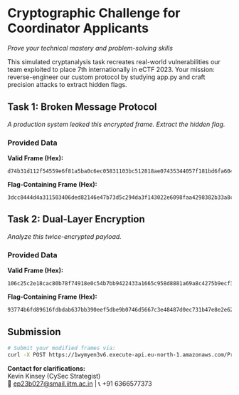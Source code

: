 # **Cryptographic Challenge for Coordinator Applicants**  
*Prove your technical mastery and problem-solving skills*  

This simulated cryptanalysis task recreates real-world vulnerabilities our team exploited to place 7th internationally in eCTF 2023. Your mission: reverse-engineer our custom protocol by studying app.py and craft precision attacks to extract hidden flags.

## **Task 1: Broken Message Protocol**  
*A production system leaked this encrypted frame. Extract the hidden flag.*  

### Provided Data  
**Valid Frame (Hex):**  
```
d74b31d112f54559e6f81a5ba0c6ec05831103bc512818ae07435344057f181bd6fa6043f7f0dda07c3f8b5077268a5b812d2f81f0cdb88045bbfd5d5a8b1c69ad2a7d5959695c77af32a9322f5f072df0e201d767ff8d218ee370f8f7fd113acf5d800dc8d7d4f6ae6e7ec686f4c64d
```  

**Flag-Containing Frame (Hex):**  
```
3dcc8444d4a311503406ded82146e47b73d5c294da3f143022e6098faa4298382b33a8c5ecf3cea51ec5a5d68a1020d6651af274c1a18e5e0784980418ed0f5898531bfc8769581c2a2fef3847481996d84ea83d93991e6be28e5f789dbd97a8629a4b7725d33a651cf1c95c70083526
```  

## **Task 2: Dual-Layer Encryption**  
*Analyze this twice-encrypted payload.*  

### Provided Data  
**Valid Frame (Hex):**  
```
106c25c2e18cac80b78f74918e0c54b7bb9422433a1665c958d8881a69a8c4275b9ecf3e2edbf892caa28eaf84c759656bbebd5efb8e139c22dd930f71fff9f8
```  

**Flag-Containing Frame (Hex):**  
```
93774b6fd89616fdbdab637bb390eef5dbe9b0746d5667c3e48487d0ec731b47e8e2e62c2e69c126be77d6f4fed586d1d5585ea174b54d1f4d6f5b1ec40ee7df
```  

## **Submission**  
```bash
# Submit your modified frames via:
curl -X POST https://1wymyen3v6.execute-api.eu-north-1.amazonaws.com/Prod/%7Bproxy+%7D/task{1|2} -H "Content-Type: application/json" -d '{"frame":"HEX_DATA"}'
```  

**Contact for clarifications:**  
Kevin Kinsey (CySec Strategist)  
📧 ep23b027@smail.iitm.ac.in | 📞 +91 6366577373  
